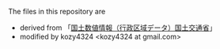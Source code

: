The files in this repository are
- derived from 「[国土数値情報（行政区域データ）国土交通省](http://nlftp.mlit.go.jp/ksj/gml/datalist/KsjTmplt-N03.html)」
- modified by kozy4324 &lt;kozy4324 at gmail.com&gt;
